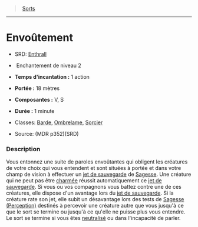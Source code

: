 ﻿---
!SpellItem
Family: SpellHD
Level: 2
Type: Enchantement
CastingTime: 1 action
Range: 18 mètres
Components: V, S
Duration: 1 minute
Classes: '[Barde](hd_bard.md), [Ombrelame](hd_rogue_ombrelame.md), [Sorcier](hd_warlock.md)'
Id: spells_hd.md#envoûtement
ParentLink: spells_hd.md#sorts
Name: Envoûtement
ParentName: Sorts
NameLevel: 1
AltName: '[Enthrall](srd_spells_enthrall.md)'
Source: (MDR p352)(SRD)
Attributes: {}
AttributesDictionary: >+
  {}

---
> [Sorts](hd_spells.md)

---

# Envoûtement

- SRD: [Enthrall](srd_spells_enthrall.md)

-  Enchantement de niveau 2

- **Temps d'incantation :** 1 action

- **Portée :** 18 mètres

- **Composantes :** V, S

- **Durée :** 1 minute

- Classes: [Barde](hd_bard.md), [Ombrelame](hd_rogue_ombrelame.md), [Sorcier](hd_warlock.md)

- Source: (MDR p352)(SRD)

### Description

Vous entonnez une suite de paroles envoûtantes qui obligent les créatures de votre choix qui vous entendent et sont situées à portée et dans votre champ de vision à effectuer un [jet de sauvegarde](hd_abilities_jets_de_sauvegarde.md) de [Sagesse](hd_abilities_wisdom.md). Une créature qui ne peut pas être [charmée](hd_conditions_charme.md) réussit automatiquement ce [jet de sauvegarde](hd_abilities_jets_de_sauvegarde.md). Si vous ou vos compagnons vous battez contre une de ces créatures, elle dispose d'un avantage lors du [jet de sauvegarde](hd_abilities_jets_de_sauvegarde.md). Si la créature rate son jet, elle subit un désavantage lors des tests de [Sagesse (Perception)](hd_abilities_wisdom_perception.md) destinés à percevoir une créature autre que vous jusqu'à ce que le sort se termine ou jusqu'à ce qu'elle ne puisse plus vous entendre. Le sort se termine si vous êtes [neutralisé](hd_conditions_neutralise.md) ou dans l'incapacité de parler.

